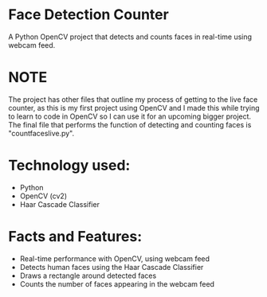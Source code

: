 # Face Detection Counter
A Python OpenCV project that detects and counts faces in real-time using webcam feed.
# NOTE
The project has other files that outline my process of getting to the live face counter, as this is my first project using OpenCV and I made this while trying to learn to code in OpenCV so I can use it for an upcoming bigger project. The final file that performs the function of detecting and counting faces is "countfaceslive.py".

# Technology used:
- Python
- OpenCV (cv2)
- Haar Cascade Classifier

# Facts and Features:
- Real-time performance with OpenCV, using webcam feed
- Detects human faces using the Haar Cascade Classifier 
- Draws a rectangle around detected faces
- Counts the number of faces appearing in the webcam feed



